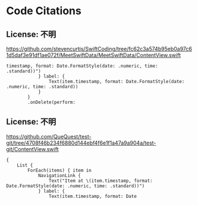 # Code Citations

## License: 不明
https://github.com/stevencurtis/SwiftCoding/tree/fc62c3a574b95eb0a97c61d5daf3e91df1ae072f/MeetSwiftData/MeetSwiftData/ContentView.swift

```
timestamp, format: Date.FormatStyle(date: .numeric, time: .standard))")
            } label: {
                Text(item.timestamp, format: Date.FormatStyle(date: .numeric, time: .standard))
            }
        }
        .onDelete(perform:
```


## License: 不明
https://github.com/QueQuest/test-git/tree/4708f46b234f6880d144ebf4f6e1f1a47a9a904a/test-git/ContentView.swift

```
{
    List {
        ForEach(items) { item in
            NavigationLink {
                Text("Item at \(item.timestamp, format: Date.FormatStyle(date: .numeric, time: .standard))")
            } label: {
                Text(item.timestamp, format: Date
```

